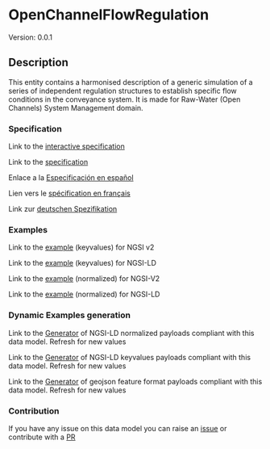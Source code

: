 # OpenChannelFlowRegulation
Version: 0.0.1

## Description 

This entity contains a harmonised description of a generic simulation of a series of independent regulation structures to establish specific flow conditions in the conveyance system. It is made for Raw-Water (Open Channels) System Management domain.
### Specification

Link to the [interactive specification](https://swagger.lab.fiware.org/?url=https://github.com/smart-data-models/dataModel.OpenChannelManagement/blob/master/OpenChannelFlowRegulation/swagger.yaml)

Link to the [specification](https://github.com/smart-data-models/dataModel.OpenChannelManagement/blob/master/OpenChannelFlowRegulation/doc/spec.md)

Enlace a la [Especificación en español](https://github.com/smart-data-models/dataModel.OpenChannelManagement/blob/master/OpenChannelFlowRegulation/doc/spec_ES.md)

Lien vers le [spécification en français](https://github.com/smart-data-models/dataModel.OpenChannelManagement/blob/master/OpenChannelFlowRegulation/doc/spec_FR.md)

Link zur [deutschen Spezifikation](https://github.com/smart-data-models/dataModel.OpenChannelManagement/blob/master/OpenChannelFlowRegulation/doc/spec_DE.md)
### Examples

Link to the [example](https://github.com/smart-data-models/dataModel.OpenChannelManagement/blob/master/OpenChannelFlowRegulation/examples/example.json) (keyvalues) for NGSI v2

Link to the [example](https://github.com/smart-data-models/dataModel.OpenChannelManagement/blob/master/OpenChannelFlowRegulation/examples/example.jsonld) (keyvalues) for NGSI-LD

Link to the [example](https://github.com/smart-data-models/dataModel.OpenChannelManagement/blob/master/OpenChannelFlowRegulation/examples/example-normalized.json) (normalized) for NGSI-V2

Link to the [example](https://github.com/smart-data-models/dataModel.OpenChannelManagement/blob/master/OpenChannelFlowRegulation/examples/example-normalized.jsonld) (normalized) for NGSI-LD
### Dynamic Examples generation

Link to the [Generator](https://smartdatamodels.org/extra/ngsi-ld_generator.php?schemaUrl=https://raw.githubusercontent.com/smart-data-models/dataModel.OpenChannelManagement/master/OpenChannelFlowRegulation/schema.json&email=info@smartdatamodels.org) of NGSI-LD normalized payloads compliant with this data model. Refresh for new values

Link to the [Generator](https://smartdatamodels.org/extra/ngsi-ld_generator_keyvalues.php?schemaUrl=https://raw.githubusercontent.com/smart-data-models/dataModel.OpenChannelManagement/master/OpenChannelFlowRegulation/schema.json&email=info@smartdatamodels.org) of NGSI-LD keyvalues payloads compliant with this data model. Refresh for new values

Link to the [Generator](https://smartdatamodels.org/extra/geojson_features_generator_v1.0.php?schemaUrl=https://raw.githubusercontent.com/smart-data-models/dataModel.OpenChannelManagement/master/OpenChannelFlowRegulation/schema.json&email=info@smartdatamodels.org) of geojson feature format payloads compliant with this data model. Refresh for new values
### Contribution

 If you have any issue on this data model you can raise an [issue](https://github.com/smart-data-models/dataModel.OpenChannelManagement/issues)  or contribute with a [PR](https://github.com/smart-data-models/dataModel.OpenChannelManagement/pulls)